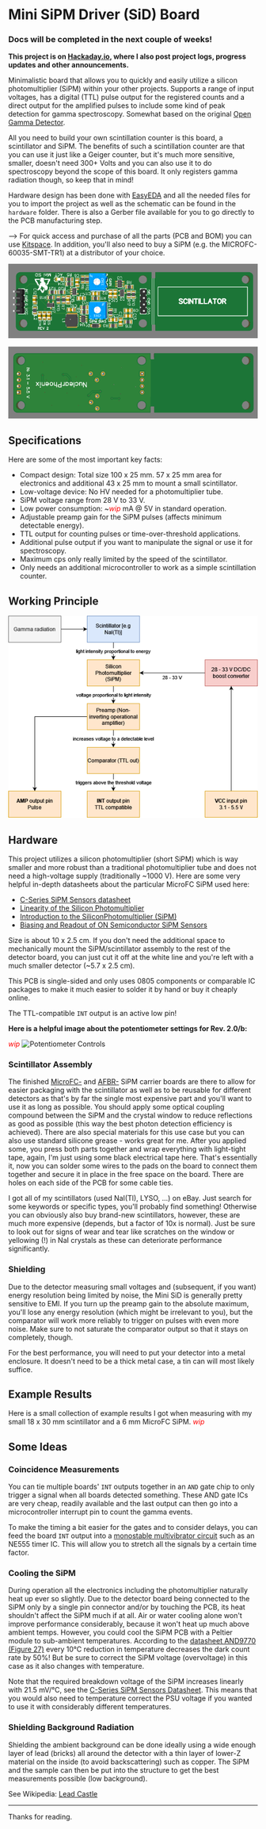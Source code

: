 # Mini SiPM Driver (SiD) Board

### Docs will be completed in the next couple of weeks!

__This project is on [Hackaday.io](https://hackaday.io/project/188090-mini-sipm-driver-board), where I also post project logs, progress updates and other announcements.__

Minimalistic board that allows you to quickly and easily utilize a silicon photomultiplier (SiPM) within your other projects. Supports a range of input voltages, has a digital (TTL) pulse output for the registered counts and a direct output for the amplified pulses to include some kind of peak detection for gamma spectroscopy. Somewhat based on the original [Open Gamma Detector](https://github.com/Open-Gamma-Project/Open-Gamma-Detector).

All you need to build your own scintillation counter is this board, a scintillator and SiPM. The benefits of such a scintillation counter are that you can use it just like a Geiger counter, but it's much more sensitive, smaller, doesn't need 300+ Volts and you can also use it to do spectroscopy beyond the scope of this board. It only registers gamma radiation though, so keep that in mind!

Hardware design has been done with [EasyEDA](https://easyeda.com/) and all the needed files for you to import the project as well as the schematic can be found in the `hardware` folder. There is also a Gerber file available for you to go directly to the PCB manufacturing step.

--> For quick access and purchase of all the parts (PCB and BOM) you can use [Kitspace](https://kitspace.org/boards/github.com/Open-Gamma-Project/Mini-SiD/). In addition, you'll also need to buy a SiPM (e.g. the MICROFC-60035-SMT-TR1) at a distributor of your choice.

<p align="center">
  <img alt="Front side rendering of the PCB" title="Front side rendering of the PCB" src="docs/pcb_front.png">
</p>
<p align="center">
  <img alt="Back side rendering of the PCB" title="Back side rendering of the PCB" src="docs/pcb_back.png">
</p>

## Specifications

Here are some of the most important key facts:

* Compact design: Total size 100 x 25 mm. 57 x 25 mm area for electronics and additional 43 x 25 mm to mount a small scintillator.
* Low-voltage device: No HV needed for a photomultiplier tube.
* SiPM voltage range from 28 V to 33 V.
* Low power consumption: ~<em style="color:red">wip</em> mA @ 5V in standard operation.
* Adjustable preamp gain for the SiPM pulses (affects minimum detectable energy).
* TTL output for counting pulses or time-over-threshold applications.
* Additional pulse output if you want to manipulate the signal or use it for spectroscopy.
* Maximum cps only really limited by the speed of the scintillator.
* Only needs an additional microcontroller to work as a simple scintillation counter.

## Working Principle

<p align="center">
  <img alt="Working Principle Flow Chart" title="Working Principle Flow Chart" src="docs/flow.drawio.png">
</p>

## Hardware

This project utilizes a silicon photomultiplier (short SiPM) which is way smaller and more robust than a traditional photomultiplier tube and does not need a high-voltage supply (traditionally ~1000 V). Here are some very helpful in-depth datasheets about the particular MicroFC SiPM used here:

* [C-Series SiPM Sensors datasheet](https://www.onsemi.com/pdf/datasheet/microc-series-d.pdf)
* [Linearity of the Silicon Photomultiplier](https://www.onsemi.com/pub/Collateral/AND9776-D.PDF)
* [Introduction to the SiliconPhotomultiplier (SiPM)](https://www.onsemi.com/pub/Collateral/AND9770-D.PDF)
* [Biasing and Readout of ON Semiconductor SiPM Sensors](https://www.onsemi.com/pub/Collateral/AND9782-D.PDF)

Size is about 10 x 2.5 cm. If you don't need the additional space to mechanically mount the SiPM/scintillator assembly to the rest of the detector board, you can just cut it off at the white line and you're left with a much smaller detector (~5.7 x 2.5 cm).

This PCB is single-sided and only uses 0805 components or comparable IC packages to make it much easier to solder it by hand or buy it cheaply online.

The TTL-compatible `INT` output is an active low pin!

**Here is a helpful image about the potentiometer settings for Rev. 2.0/b:**

<em style="color:red">wip</em>
![Potentiometer Controls](docs/controls.jpg)

### Scintillator Assembly

The finished [MicroFC-](https://github.com/Open-Gamma-Project/MicroFC-SiPM-Carrier-Board) and [AFBR-](https://github.com/Open-Gamma-Project/AFBR-SiPM-Carrier-Board) SiPM carrier boards are there to allow for easier packaging with the scintillator as well as to be reusable for different detectors as that's by far the single most expensive part and you'll want to use it as long as possible. You should apply some optical coupling compound between the SiPM and the crystal window to reduce reflections as good as possible (this way the best photon detection efficiency is achieved). There are also special materials for this use case but you can also use standard silicone grease - works great for me. After you applied some, you press both parts together and wrap everything with light-tight tape, again, I'm just using some black electrical tape here. That's essentially it, now you can solder some wires to the pads on the board to connect them together and secure it in place in the free space on the board. There are holes on each side of the PCB for some cable ties.

I got all of my scintillators (used NaI(Tl), LYSO, ...) on eBay. Just search for some keywords or specific types, you'll probably find something! Otherwise you can obviously also buy brand-new scintillators, however, these are much more expensive (depends, but a factor of 10x is normal). Just be sure to look out for signs of wear and tear like scratches on the window or yellowing (!) in NaI crystals as these can deteriorate performance significantly.

### Shielding

Due to the detector measuring small voltages and (subsequent, if you want) energy resolution being limited by noise, the Mini SiD is generally pretty sensitive to EMI. If you turn up the preamp gain to the absolute maximum, you'll lose any energy resolution (which might be irrelevant to you), but the comparator will work more reliably to trigger on pulses with even more noise. Make sure to not saturate the comparator output so that it stays on completely, though.

For the best performance, you will need to put your detector into a metal enclosure. It doesn't need to be a thick metal case, a tin can will most likely suffice.

## Example Results

Here is a small collection of example results I got when measuring with my small 18 x 30 mm scintillator and a 6 mm MicroFC SiPM.
<em style="color:red">wip</em>

## Some Ideas

### Coincidence Measurements

You can tie multiple boards' `INT` outputs together in an `AND` gate chip to only trigger a signal when all boards detected something. These AND gate ICs are very cheap, readily available and the last output can then go into a microcontroller interrupt pin to count the gamma events.

To make the timing a bit easier for the gates and to consider delays, you can feed the board `INT` output into a [monostable multivibrator circuit](https://en.wikipedia.org/wiki/Multivibrator#Monostable) such as an NE555 timer IC. This will allow you to stretch all the signals by a certain time factor.

### Cooling the SiPM

During operation all the electronics including the photomultiplier naturally heat up ever so slightly. Due to the detector board being connected to the SiPM only by a single pin connector and/or by touching the PCB, its heat shouldn't affect the SiPM much if at all. Air or water cooling alone won't improve performance considerably, because it won't heat up much above ambient temps. However, you could cool the SiPM PCB with a Peltier module to sub-ambient temperatures. According to the [datasheet AND9770 (Figure 27)](https://www.onsemi.com/pub/Collateral/AND9770-D.PDF) every 10°C reduction in temperature decreases the dark count rate by 50%! But be sure to correct the SiPM voltage (overvoltage) in this case as it also changes with temperature.

Note that the required breakdown voltage of the SiPM increases linearly with 21.5 mV/°C, see the [C-Series SiPM Sensors Datasheet](https://www.onsemi.com/pdf/datasheet/microc-series-d.pdf). This means that you would also need to temperature correct the PSU voltage if you wanted to use it with considerably different temperatures.

### Shielding Background Radiation

Shielding the ambient background can be done ideally using a wide enough layer of lead (bricks) all around the detector with a thin layer of lower-Z material on the inside (to avoid backscattering) such as copper. The SiPM and the sample can then be put into the structure to get the best measurements possible (low background).

See Wikipedia: [Lead Castle](https://en.wikipedia.org/w/index.php?title=Lead_castle&oldid=991799816)

---

Thanks for reading.

